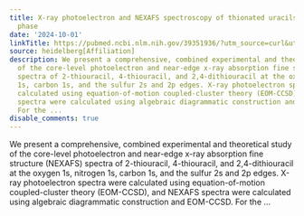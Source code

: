```yaml
---
title: X-ray photoelectron and NEXAFS spectroscopy of thionated uracils in the gas
  phase
date: '2024-10-01'
linkTitle: https://pubmed.ncbi.nlm.nih.gov/39351936/?utm_source=curl&utm_medium=rss&utm_campaign=pubmed-2&utm_content=1FakS-2QOkCT8HsMOQP1bCRQ4YzyumYOmxmF0moLsQ3dFB1E9V&fc=20220326224207&ff=20241001183409&v=2.18.0.post9+e462414
source: heidelberg[Affiliation]
description: We present a comprehensive, combined experimental and theoretical study
  of the core-level photoelectron and near-edge x-ray absorption fine structure (NEXAFS)
  spectra of 2-thiouracil, 4-thiouracil, and 2,4-dithiouracil at the oxygen 1s, nitrogen
  1s, carbon 1s, and the sulfur 2s and 2p edges. X-ray photoelectron spectra were
  calculated using equation-of-motion coupled-cluster theory (EOM-CCSD), and NEXAFS
  spectra were calculated using algebraic diagrammatic construction and EOM-CCSD.
  For the ...
disable_comments: true
---
```

We present a comprehensive, combined experimental and theoretical study of the core-level photoelectron and near-edge x-ray absorption fine structure (NEXAFS) spectra of 2-thiouracil, 4-thiouracil, and 2,4-dithiouracil at the oxygen 1s, nitrogen 1s, carbon 1s, and the sulfur 2s and 2p edges. X-ray photoelectron spectra were calculated using equation-of-motion coupled-cluster theory (EOM-CCSD), and NEXAFS spectra were calculated using algebraic diagrammatic construction and EOM-CCSD. For the ...